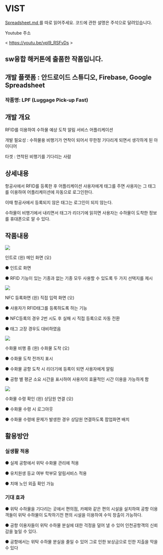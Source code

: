 # VIST
<a href="https://github.com/songminhye/VIST/blob/master/spreadsheet.md"> Spreadsheet.md </a>를 따로 읽어주세요.
코드에 관한 설명은 주석으로 달려있습니다. 


Youtube 주소

< https://youtu.be/vpl9_RSFvDs >



## sw융합 해커톤에 출품한 작품입니다.



## 개발 플랫폼 :  안드로이드 스튜디오, Firebase, Google Spreadsheet

### 작품명: LPF (Luggage Pick-up Fast)

## 개발 개요 

 RFID를 이용하여 수하물 예상 도착 알림 서비스 어플리케이션
 
 개발 필요성 : 수하물용 비행기가 연착이 되어서 무한정 기다리게 되면서 생각하게 된 아이디어
 
 타겟 : 연착된 비행기를 기다리는 사람
 
 
 ## 상세내용
 
 항공사에서 RFID를 등록한 후 어플리케이션 사용자에게 태그를 주면 
 사용자는 그 태그를 이용하여 어플리케이션에 자동으로 로그인한다. 
 
 
 이때 항공사에서 등록되지 않은 태그는 로그인이 되지 않는다.
 
 
 수하물이 비행기에서 내리면서 태그가 리더기에 읽히면 사용자는 수하물이 도착한 정보를 휴대폰으로 알 수 있다.
 
 
 
 ## 작품내용
 
 
 <img src="https://postfiles.pstatic.net/MjAyMDExMTBfMjMw/MDAxNjA1MDA2NDgwMjYz.nOlI7pkiLxnw98ZQVouvEMuyzStmVGVP-cmhfUEdDXMg.8pF4BMaXAC2yGZyR1U0Kp0ZKkFl0XsYCXUKEVnIMFGIg.JPEG.alsgp_46/12.JPG?type=w773">
 
인트로 (왼)
메인 화면 (오)


● 인트로 화면

● RFID 기능이 있는 기종과 없는 기종 모두 사용할 수 있도록 두 가지 선택지를 제시


<img src="https://postfiles.pstatic.net/MjAyMDExMTBfMjY2/MDAxNjA1MDA2NDgwMjcx.Ypev-oRSYqjPt_YxCS9nNLUX3YfutaA0d9M8e63P3jMg.Lpf8inUCM-lcfm8KpbX88pSnSWRZjoAQzPurZntQ8a4g.JPEG.alsgp_46/13.JPG?type=w773">

NFC 등록화면 (왼)
직접 입력 화면 (오)


● 사용자가 RFID태그를 등록하도록 하는 기능

● NFC등록의 경우 2번 시도 후 실패 시 직접 등록으로 자동 전환

● 태그 고장 경우도 대비하였음




<img src="https://postfiles.pstatic.net/MjAyMDExMTBfOTkg/MDAxNjA1MDA2NDgwMjcz.0JnOWzQBHee1bA85ZIi5IdslEmOCD0QqypWfCbUuJ8wg.tbrVmSbVQkLH3Yc3gPkcwsAJcIoIy6U5kRw78Fok6xcg.JPEG.alsgp_46/14.JPG?type=w773">

수화물 비행 중 (왼)
수화물 도착 (오)


● 수화물 도착 전까지 표시

● 수화물 공항 도착 시 리더기에 등록이 되면 사용자에게 알림

● 공항 별 평균 소요 시간을 표시하여 사용자의 효율적인 시간 이용을 가능하게 함



<img src="https://postfiles.pstatic.net/MjAyMDExMTBfMTEg/MDAxNjA1MDA2NzExNDky.ecM0tFuGiQ-ZZRfQhhg-LE7HWAbonEZVqSgNHXsq31kg.-7ODnWXeEVi8UOTTvLJWqmWzmUb0x__cDYLq9iN8PEog.JPEG.alsgp_46/15.JPG?type=w773">

수화물 수령 확인 (왼)
상담원 연결 (오)


● 수화물 수령 시 로그아웃

● 수화물 수령에 문제가 발생한 경우 상담원 연결하도록 팝업화면 배치

 
 
 
## 활용방안



### 실생활 적용

● 실제 공항에서 위탁 수화물 관리에 적용

● 유치원생 등교 여부 학부모 알림서비스 적용

● 치매 노인 외출 확인 가능 



### 기대 효과

● 위탁 수하물을 기다리는 곳에서 편의점, 카페와 같은 편의 시설을 설치하여 공항 이용객들이 위탁 수하물이 도착하기전 편의 시설을 이용하여 수익 창출이 가능하다.

● 공항 이용자들이 위탁 수하물 분실에 대한 걱정을 덜어 낼 수 있어 인천공항객의 신뢰감을 높일 수 있다.

● 공항에서는 위탁 수하물 분실을 줄일 수 있어 그로 인한 보상금으로 인한 지출을 막을 수 있다







 


